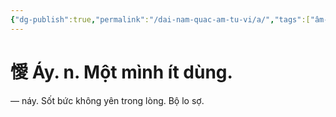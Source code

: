 ```yaml
---
{"dg-publish":true,"permalink":"/dai-nam-quac-am-tu-vi/a/","tags":["âm-tự-vị"],"created":"2025-08-16T13:57:17.415+07:00"}
---
```


# 懓 Áy. n. Một mình ít dùng.


— náy. Sốt bức không yên trong lòng. Bộ lo sợ.